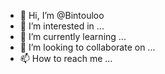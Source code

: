 - 👋 Hi, I’m @Bintouloo
- 👀 I’m interested in ...
- 🌱 I’m currently learning ...
- 💞️ I’m looking to collaborate on ...
- 📫 How to reach me ...

<!---
Bintouloo/Bintouloo is a ✨ special ✨ repository because its `README.md` (this file) appears on your GitHub profile.
You can click the Preview link to take a look at your changes.
--->
